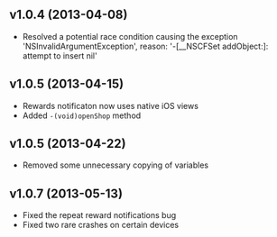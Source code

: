 ## v1.0.4 (2013-04-08)

  * Resolved a potential race condition causing the exception 'NSInvalidArgumentException', reason: '-[__NSCFSet addObject:]: attempt to insert nil'

## v1.0.5 (2013-04-15)

  * Rewards notificaton now uses native iOS views
  * Added `-(void)openShop` method

## v1.0.5 (2013-04-22)

  * Removed some unnecessary copying of variables

## v1.0.7 (2013-05-13)

  * Fixed the repeat reward notifications bug
  * Fixed two rare crashes on certain devices
